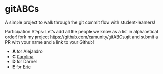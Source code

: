 # gitABCs
A simple project to walk through the git commit flow with student-learners!

Participation Steps: 
Let's add all the people we know as a list in alphabetical order!
fork my project https://github.com/camunity/gitABCs.git and submit a PR with your name and a link to your Github! 

* **A** for Alejandro
* **C** [Carolina](https://github.com/crestrepo12) 
* **D** for Darnell 
* **E** for [Eric](https://github.com/husheric)
